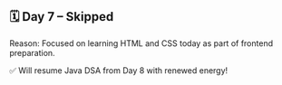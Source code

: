 ## 🗓️ Day 7 – Skipped

Reason: Focused on learning HTML and CSS today as part of frontend preparation.

✅ Will resume Java DSA from Day 8 with renewed energy!
